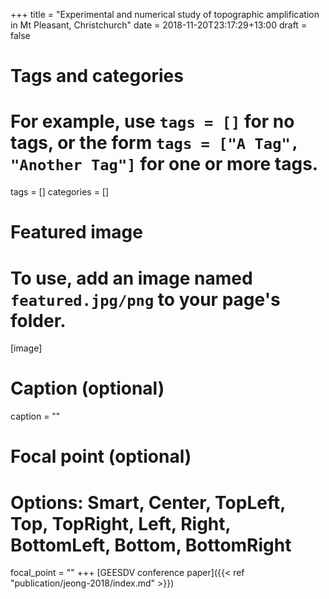 +++
title = "Experimental and numerical study of topographic amplification in Mt Pleasant, Christchurch"
date = 2018-11-20T23:17:29+13:00
draft = false

# Tags and categories
# For example, use `tags = []` for no tags, or the form `tags = ["A Tag", "Another Tag"]` for one or more tags.
tags = []
categories = []

# Featured image
# To use, add an image named `featured.jpg/png` to your page's folder. 
[image]
  # Caption (optional)
  caption = ""

  # Focal point (optional)
  # Options: Smart, Center, TopLeft, Top, TopRight, Left, Right, BottomLeft, Bottom, BottomRight
  focal_point = ""
+++
[GEESDV conference paper]({{< ref "publication/jeong-2018/index.md" >}})

